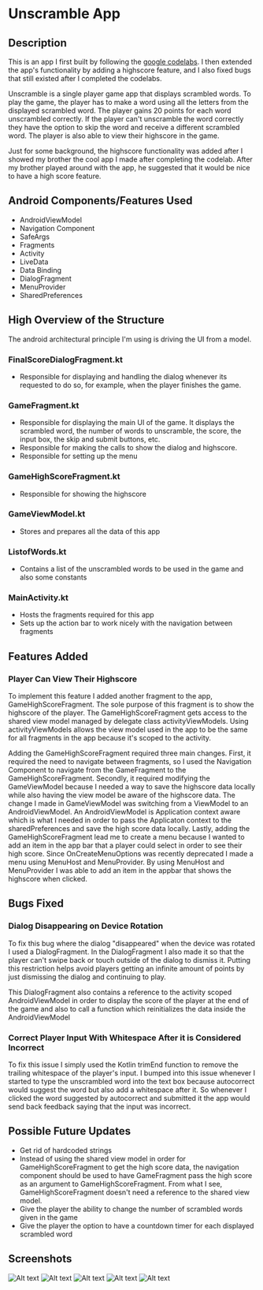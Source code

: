 # Unscramble App
## Description
This is an app I first built by following the [google codelabs](https://developer.android.com/courses/pathways/android-basics-kotlin-unit-3-pathway-3). I then extended the app's functionality by adding a highscore feature, and I also fixed bugs that still existed after I completed the codelabs.

Unscramble is a single player game app that displays scrambled words. To play the game, the player has to make a word using all the letters from the displayed scrambled word. The player gains 20 points for each word unscrambled correctly. If the player can't unscramble the word correctly they have the option to skip the word and receive a different scrambled word. The player is also able to view their highscore in the game.

Just for some background, the highscore functionality was added after I showed my brother the cool app I made after completing the codelab. After my brother played around with the app, he suggested that it would be nice to have a high score feature.

## Android Components/Features Used
* AndroidViewModel
* Navigation Component
* SafeArgs
* Fragments
* Activity
* LiveData
* Data Binding
* DialogFragment
* MenuProvider
* SharedPreferences

## High Overview of the Structure
The android architectural principle I'm using is driving the UI from a model.
### FinalScoreDialogFragment.kt
* Responsible for displaying and handling the dialog whenever its requested to do so, for example, when the player finishes the game.
### GameFragment.kt
* Responsible for displaying the main UI of the game. It displays the scrambled word, the number of words to unscramble, the score, the input box, the skip and submit buttons, etc. 
* Responsible for making the calls to show the dialog and highscore.
* Responsible for setting up the menu
### GameHighScoreFragment.kt
* Responsible for showing the highscore
### GameViewModel.kt
* Stores and prepares all the data of this app
### ListofWords.kt
* Contains a list of the unscrambled words to be used in the game and also some constants
### MainActivity.kt
* Hosts the fragments required for this app
* Sets up the action bar to work nicely with the navigation between fragments

## Features Added
### Player Can View Their Highscore
To implement this feature I added another fragment to the app, GameHighScoreFragment. The sole purpose of this fragment is to show the highscore of the player. The GameHighScoreFragment gets access to the shared view model managed by delegate class activityViewModels. Using activityViewModels allows the view model used in the app to be the same for all fragments in the app because it's scoped to the activity. 

Adding the GameHighScoreFragment required three main changes. First, it required the need to navigate between fragments, so I used the Navigation Component to navigate from the GameFragment to the GameHighScoreFragment. Secondly, it required modifying the GameViewModel because I needed a way to save the highscore data locally while also having the view model be aware of the highscore data. The change I made in GameViewModel was switching from a ViewModel to an AndroidViewModel. An AndroidViewModel is Application context aware which is what I needed in order to pass the Applicaton context to the sharedPreferences and save the high score data locally. Lastly, adding the GameHighScoreFragment lead me to create a menu because I wanted to add an item in the app bar that a player could select in order to see their high score. Since OnCreateMenuOptions was recently deprecated I made a menu using MenuHost and MenuProvider. By using MenuHost and MenuProvider I was able to add an item in the appbar that shows the highscore when clicked.

## Bugs Fixed
### Dialog Disappearing on Device Rotation
To fix this bug where the dialog "disappeared" when the device was rotated I used a DialogFragment. In the DialogFragment I also made it so that the player can't swipe back or touch outside of the dialog to dismiss it. Putting this restriction helps avoid players getting an infinite amount of points by just dismissing the dialog and continuing to play.

This DialogFragment also contains a reference to the activity scoped AndroidViewModel in order to display the score of the player at the end of the game and also to call a function which reinitializes the data inside the AndroidViewModel
### Correct Player Input With Whitespace After it is Considered Incorrect
To fix this issue I simply used the Kotlin trimEnd function to remove the trailing whitespace of the player's input. I bumped into this issue whenever I started to type the unscrambled word into the text box because autocorrect would suggest the word but also add a whitespace after it. So whenever I clicked the word suggested by autocorrect and submitted it the app would send back feedback saying that the input was incorrect.

## Possible Future Updates
* Get rid of hardcoded strings
* Instead of using the shared view model in order for GameHighScoreFragment to get the high score data, the navigation component should be used to have GameFragment pass the high score as an argument to GameHighScoreFragment. From what I see, GameHighScoreFragment doesn't need a reference to the shared view model.
* Give the player the ability to change the number of scrambled words given in the game
* Give the player the option to have a countdown timer for each displayed scrambled word

## Screenshots
![Alt text](/../screenshots/UnscrambleScreenshots1.png?raw=true)
![Alt text](/../screenshots/UnscrambleScreenshots2.png?raw=true)
![Alt text](/../screenshots/UnscrambleScreenshots3.png?raw=true)
![Alt text](/../screenshots/UnscrambleScreenshots4.png?raw=true)
![Alt text](/../screenshots/UnscrambleScreenshots5.png?raw=true)
